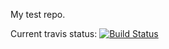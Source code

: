 My test repo.

Current travis status:
[![Build Status](https://travis-ci.org/MichaelHilton/Assignment-1.svg?branch=master)](https://travis-ci.org/MichaelHilton/Assignment-1)
